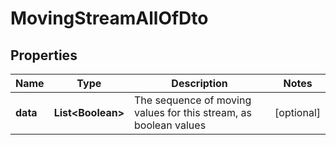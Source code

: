 

# MovingStreamAllOfDto


## Properties

Name | Type | Description | Notes
------------ | ------------- | ------------- | -------------
**data** | **List&lt;Boolean&gt;** | The sequence of moving values for this stream, as boolean values |  [optional]



